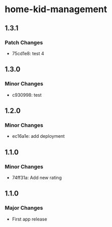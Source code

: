 # home-kid-management

## 1.3.1

### Patch Changes

- 75cd1e8: test 4

## 1.3.0

### Minor Changes

- c930998: test

## 1.2.0

### Minor Changes

- ec16a1e: add deployment

## 1.1.0

### Minor Changes

- 74ff31a: Add new rating

## 1.1.0

### Major Changes

- First app release
